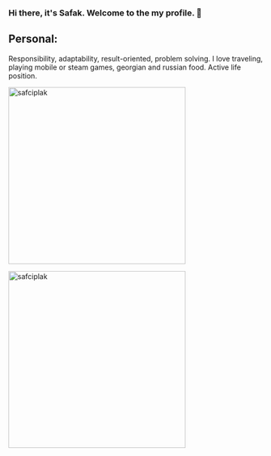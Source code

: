 ### Hi there, it's Safak. Welcome to the my profile. 👋

## Personal:
Responsibility, adaptability, result-oriented, problem solving. I love traveling, playing mobile or steam games, georgian and russian food. Active life position.

<p>
<img width="350px" src="https://github-readme-stats.vercel.app/api?username=safciplak&show_icons=true&locale=en&hide_border=true&theme=tokyonight" alt="safciplak" />
</p>
<p>
<img width="350px" src="https://github-readme-stats.vercel.app/api/top-langs?username=safciplak&show_icons=true&locale=en&layout=compact&hide_border=true&theme=tokyonight" alt="safciplak" />
</p>


<!--
**safciplak/safciplak** is a ✨ _special_ ✨ repository because its `README.md` (this file) appears on your GitHub profile.

Here are some ideas to get you started:

- 🔭 I’m currently working on ...
- 🌱 I’m currently learning ...
- 👯 I’m looking to collaborate on ...
- 🤔 I’m looking for help with ...
- 💬 Ask me about ...
- 📫 How to reach me: ...
- 😄 Pronouns: ...
- ⚡ Fun fact: ...
-->
